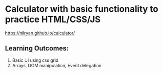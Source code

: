 # Calculator with basic functionality to practice HTML/CSS/JS
  https://nilryan.github.io/calculator/
## Learning Outcomes:
  1. Basic UI using css grid
  2. Arrays, DOM manipulation, Event delegation 
